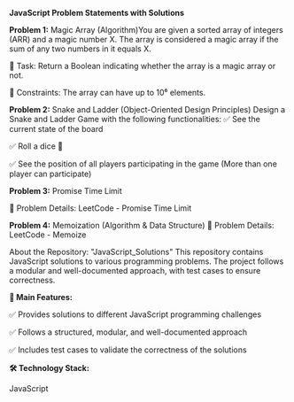 **JavaScript Problem Statements with Solutions**

**Problem 1:** Magic Array (Algorithm)You are given a sorted array of integers (ARR) and a magic number X. The array is considered a magic array if the sum of any two numbers in it equals X.

🔹 Task: Return a Boolean indicating whether the array is a magic array or not.

🔹 Constraints: The array can have up to 10⁶ elements.

**Problem 2:** Snake and Ladder (Object-Oriented Design Principles)
Design a Snake and Ladder Game with the following functionalities:
✅ See the current state of the board

✅ Roll a dice 🎲

✅ See the position of all players participating in the game (More than one player can participate)

**Problem 3:** Promise Time Limit

🔗 Problem Details: LeetCode - Promise Time Limit

**Problem 4:** Memoization (Algorithm & Data Structure)
🔗 Problem Details: LeetCode - Memoize

About the Repository: "JavaScript_Solutions"
This repository contains JavaScript solutions to various programming problems. The project follows a modular and well-documented approach, with test cases to ensure correctness.

**🚀 Main Features:**

✅ Provides solutions to different JavaScript programming challenges

✅ Follows a structured, modular, and well-documented approach

✅ Includes test cases to validate the correctness of the solutions

**🛠️ Technology Stack:**

JavaScript
